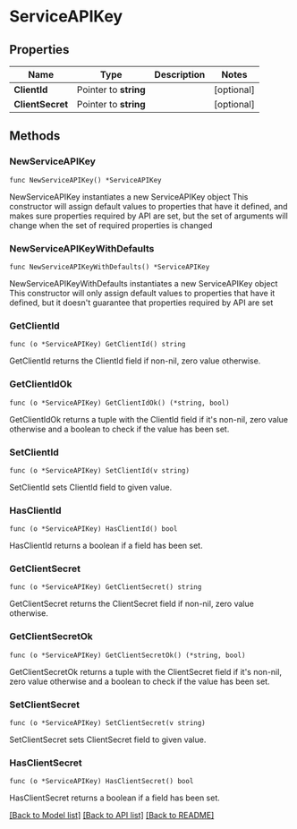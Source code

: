 # ServiceAPIKey

## Properties

Name | Type | Description | Notes
------------ | ------------- | ------------- | -------------
**ClientId** | Pointer to **string** |  | [optional] 
**ClientSecret** | Pointer to **string** |  | [optional] 

## Methods

### NewServiceAPIKey

`func NewServiceAPIKey() *ServiceAPIKey`

NewServiceAPIKey instantiates a new ServiceAPIKey object
This constructor will assign default values to properties that have it defined,
and makes sure properties required by API are set, but the set of arguments
will change when the set of required properties is changed

### NewServiceAPIKeyWithDefaults

`func NewServiceAPIKeyWithDefaults() *ServiceAPIKey`

NewServiceAPIKeyWithDefaults instantiates a new ServiceAPIKey object
This constructor will only assign default values to properties that have it defined,
but it doesn't guarantee that properties required by API are set

### GetClientId

`func (o *ServiceAPIKey) GetClientId() string`

GetClientId returns the ClientId field if non-nil, zero value otherwise.

### GetClientIdOk

`func (o *ServiceAPIKey) GetClientIdOk() (*string, bool)`

GetClientIdOk returns a tuple with the ClientId field if it's non-nil, zero value otherwise
and a boolean to check if the value has been set.

### SetClientId

`func (o *ServiceAPIKey) SetClientId(v string)`

SetClientId sets ClientId field to given value.

### HasClientId

`func (o *ServiceAPIKey) HasClientId() bool`

HasClientId returns a boolean if a field has been set.

### GetClientSecret

`func (o *ServiceAPIKey) GetClientSecret() string`

GetClientSecret returns the ClientSecret field if non-nil, zero value otherwise.

### GetClientSecretOk

`func (o *ServiceAPIKey) GetClientSecretOk() (*string, bool)`

GetClientSecretOk returns a tuple with the ClientSecret field if it's non-nil, zero value otherwise
and a boolean to check if the value has been set.

### SetClientSecret

`func (o *ServiceAPIKey) SetClientSecret(v string)`

SetClientSecret sets ClientSecret field to given value.

### HasClientSecret

`func (o *ServiceAPIKey) HasClientSecret() bool`

HasClientSecret returns a boolean if a field has been set.


[[Back to Model list]](../README.md#documentation-for-models) [[Back to API list]](../README.md#documentation-for-api-endpoints) [[Back to README]](../README.md)


